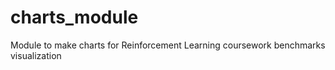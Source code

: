# charts_module
Module to make charts for Reinforcement Learning coursework benchmarks visualization
